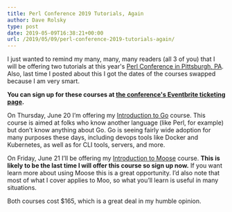 ```yaml
---
title: Perl Conference 2019 Tutorials, Again
author: Dave Rolsky
type: post
date: 2019-05-09T16:38:21+00:00
url: /2019/05/09/perl-conference-2019-tutorials-again/
---
```


I just wanted to remind my many, many, many readers (all 3 of you) that I will be offering two
tutorials at this year's [Perl Conference in Pittsburgh, PA][1]. Also, last time I posted about this
I got the dates of the courses swapped because I am very smart.

**You can sign up for these courses at [the conference's Eventbrite ticketing page][2].**

On Thursday, June 20 I’m offering my [Introduction to Go][3] course. This course is aimed at folks
who know another language (like Perl, for example) but don’t know anything about Go. Go is seeing
fairly wide adoption for many purposes these days, including devops tools like Docker and
Kubernetes, as well as for CLI tools, servers, and more.

On Friday, June 21 I’ll be offering my [Introduction to Moose][3] course. **This is likely to be the
last time I will offer this course so sign up now.** If you want learn more about using Moose this
is a great opportunity. I’d also note that most of what I cover applies to Moo, so what you’ll learn
is useful in many situations.

Both courses cost $165, which is a great deal in my humble opinion.

[1]: https://perlconference.us/tpc-2019-pit/
[2]: https://www.eventbrite.com/e/the-perl-conference-in-pittsburgh-2019-tickets-53065305758
[3]: https://www.houseabsolute.com/classes/
